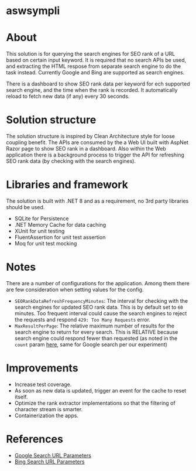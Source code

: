 # aswsympli

# About

This solution is for querying the search engines for SEO rank of a URL based on certain input keyword. It is required that no search APIs be used, and extracting the HTML respose from separate search engine to do the task instead. Currently Google and Bing are supported as search engines.

There is a dashboard to show SEO rank data per keyword for ech supported search engine, and the time when the rank is recorded. It automatically reload to fetch new data (if any) every 30 seconds.

# Solution structure

The solution structure is inspired by Clean Architecture style for loose coupling benefit. The APIs are consumed by the a Web UI built with AspNet Razor page to show SEO rank in a dashboard. Also within the Web application there is a background process to trigger the API for refreshing SEO rank data (by checking with the search engines).

# Libraries and framework

The solution is built with .NET 8 and as a requirement, no 3rd party libraries should be used.

- SQLite for Persistence
- .NET Memory Cache for data caching
- XUnit for unit testing
- FluentAssertion for unit test assertion
- Moq for unit test mocking

# Notes

There are a number of configurations for the application. Among them there are few consideration when setting values for the config.

- `SEORankDataRefreshFrequencyMinutes`: The interval for checking with the search engines for updated SEO rank data. This is by default set to `60` minutes. Too frequent interval could cause the search engines to reject the requests and respond `429: Too Many Requests` error.
- `MaxResultPerPage`: The relative maximum number of results for the search engine to return for every search. This is RELATIVE because search engine could respond fewer than requested (as noted in the `count` param [here](https://learn.microsoft.com/en-us/bing/search-apis/bing-web-search/reference/query-parameters), same for Google search per our experiment)

# Improvements

- Increase test coverage.
- As soon as new data is updated, trigger an event for the cache to reset itself.
- Optimize the rank extractor implementations so that the filtering of character stream is smarter.
- Containerization the apps.

# References
- [Google Search URL Parameters](https://aicontentfy.com/en/blog/demystifying-google-search-url-parameters-and-how-to-use-them)
- [Bing Search URL Parameters](https://learn.microsoft.com/en-us/bing/search-apis/bing-web-search/reference/query-parameters)